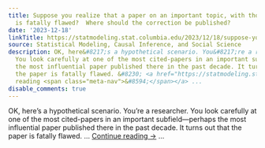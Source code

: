 ```yaml
---
title: Suppose you realize that a paper on an important topic, with thousands of citations,
  is fatally flawed?  Where should the correction be published?
date: '2023-12-18'
linkTitle: https://statmodeling.stat.columbia.edu/2023/12/18/suppose-you-realize-that-a-paper-on-an-important-topic-with-thousands-of-citations-is-fatally-flawed-where-should-the-correction-be-published/
source: Statistical Modeling, Causal Inference, and Social Science
description: OK, here&#8217;s a hypothetical scenario. You&#8217;re a researcher.
  You look carefully at one of the most cited-papers in an important subfield&#8212;perhaps
  the most influential paper published there in the past decade. It turns out that
  the paper is fatally flawed. &#8230; <a href="https://statmodeling.stat.columbia.edu/2023/12/18/suppose-you-realize-that-a-paper-on-an-important-topic-with-thousands-of-citations-is-fatally-flawed-where-should-the-correction-be-published/">Continue
  reading <span class="meta-nav">&#8594;</span></a> ...
disable_comments: true
---
```

OK, here&#8217;s a hypothetical scenario. You&#8217;re a researcher. You look carefully at one of the most cited-papers in an important subfield&#8212;perhaps the most influential paper published there in the past decade. It turns out that the paper is fatally flawed. &#8230; <a href="https://statmodeling.stat.columbia.edu/2023/12/18/suppose-you-realize-that-a-paper-on-an-important-topic-with-thousands-of-citations-is-fatally-flawed-where-should-the-correction-be-published/">Continue reading <span class="meta-nav">&#8594;</span></a> ...